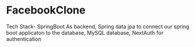 # FacebookClone
Tech Stack- SpringBoot As backend, Spring data jpa to connect our spring boot applicaton to the database, MySQL database, NextAuth for authentication
